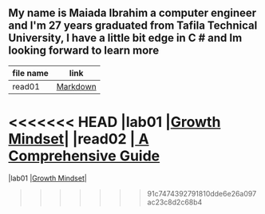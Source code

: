 
## My name is Maiada Ibrahim a computer engineer and I'm 27 years graduated from Tafila Technical University, I have a little bit edge in C # and Im looking forward to learn more

| file name   |   link    |        
-------  | --------
| read01 |[Markdown](https://maiada-ibrahim.github.io/reading-notes/read01)|
<<<<<<< HEAD
|lab01   |[Growth Mindset](https://maiada-ibrahim.github.io/reading-notes/lab01)|
|read02  |[ A Comprehensive Guide](https://maiada-ibrahim.github.io/reading-notes/read02)               
=======
|lab01   |[Growth Mindset](https://maiada-ibrahim.github.io/reading-notes/lab01)|               
>>>>>>> 91c7474392791810dde6e26a097ac23c8d2c68b4

